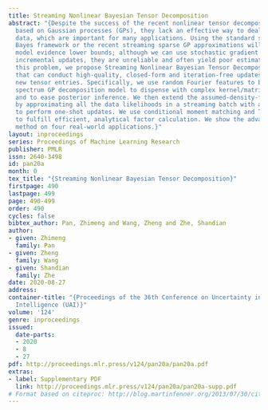 ```yaml
---
title: Streaming Nonlinear Bayesian Tensor Decomposition
abstract: "{Despite the success of the recent nonlinear tensor decomposition models
  based on Gaussian processes (GPs), they lack an effective way to deal with streaming
  data, which are important for many applications. Using the standard streaming variational
  Bayes framework or the recent streaming sparse GP approximations will lead to intractable
  model evidence lower bounds; although we can use stochastic gradient descent for
  incremental updates, they are unreliable and often yield poor estimations. To address
  this problem, we propose Streaming Nonlinear Bayesian Tensor Decomposition (SNBTD)
  that can conduct high-quality, closed-form and iteration-free updates upon receiving
  new tensor entries. Specifically, we use random Fourier features to build a sparse
  spectrum GP decomposition model to dispense with complex kernel/matrix operations
  and to ease posterior inference. We then extend the assumed-density-filtering framework
  by approximating all the data likelihoods in a streaming batch with a single factor
  to perform one-shot updates. We use conditional moment matching and Taylor approximations
  to fulfill efficient, analytical factor calculation. We show the advantage of our
  method on four real-world applications.}"
layout: inproceedings
series: Proceedings of Machine Learning Research
publisher: PMLR
issn: 2640-3498
id: pan20a
month: 0
tex_title: "{Streaming Nonlinear Bayesian Tensor Decomposition}"
firstpage: 490
lastpage: 499
page: 490-499
order: 490
cycles: false
bibtex_author: Pan, Zhimeng and Wang, Zheng and Zhe, Shandian
author:
- given: Zhimeng
  family: Pan
- given: Zheng
  family: Wang
- given: Shandian
  family: Zhe
date: 2020-08-27
address: 
container-title: "{Proceedings of the 36th Conference on Uncertainty in Artificial
  Intelligence (UAI)}"
volume: '124'
genre: inproceedings
issued:
  date-parts:
  - 2020
  - 8
  - 27
pdf: http://proceedings.mlr.press/v124/pan20a/pan20a.pdf
extras:
- label: Supplementary PDF
  link: http://proceedings.mlr.press/v124/pan20a/pan20a-supp.pdf
# Format based on citeproc: http://blog.martinfenner.org/2013/07/30/citeproc-yaml-for-bibliographies/
---
```

